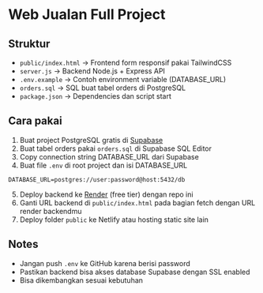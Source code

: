 # Web Jualan Full Project

## Struktur

- `public/index.html` → Frontend form responsif pakai TailwindCSS
- `server.js` → Backend Node.js + Express API
- `.env.example` → Contoh environment variable (DATABASE_URL)
- `orders.sql` → SQL buat tabel orders di PostgreSQL
- `package.json` → Dependencies dan script start

## Cara pakai

1. Buat project PostgreSQL gratis di [Supabase](https://supabase.io)  
2. Buat tabel orders pakai `orders.sql` di Supabase SQL Editor  
3. Copy connection string DATABASE_URL dari Supabase  
4. Buat file `.env` di root project dan isi DATABASE_URL  

```
DATABASE_URL=postgres://user:password@host:5432/db
```

5. Deploy backend ke [Render](https://render.com) (free tier) dengan repo ini  
6. Ganti URL backend di `public/index.html` pada bagian fetch dengan URL render backendmu  
7. Deploy folder `public` ke Netlify atau hosting static site lain  

## Notes

- Jangan push `.env` ke GitHub karena berisi password  
- Pastikan backend bisa akses database Supabase dengan SSL enabled  
- Bisa dikembangkan sesuai kebutuhan
